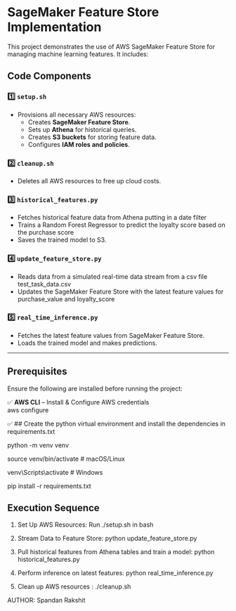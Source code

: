 # SageMaker Feature Store Implementation

This project demonstrates the use of AWS SageMaker Feature Store for managing machine learning features. It includes:

## Code Components

### **1️⃣ `setup.sh`**
- Provisions all necessary AWS resources:
  - Creates **SageMaker Feature Store**.
  - Sets up **Athena** for historical queries.
  - Creates **S3 buckets** for storing feature data.
  - Configures **IAM roles and policies**.

### **2️⃣ `cleanup.sh`**
- Deletes all AWS resources to free up cloud costs.

### **3️⃣ `historical_features.py`**
- Fetches historical feature data from Athena putting in a date filter
- Trains a Random Forest Regressor to predict the loyalty score based on the purchase score
- Saves the trained model to S3.

### **4️⃣ `update_feature_store.py`**
- Reads data from a simulated real-time data stream from a csv file test_task_data.csv
- Updates the SageMaker Feature Store with the latest feature values for purchase_value and loyalty_score

### **5️⃣ `real_time_inference.py`**
- Fetches the latest feature values from SageMaker Feature Store.
- Loads the trained model and makes predictions.

---

## Prerequisites

Ensure the following are installed before running the project:

✅ **AWS CLI** – Install & Configure AWS credentials  
aws configure

✅ ## Create the python virtual environment and install the dependencies in requirements.txt

python -m venv venv

source venv/bin/activate  # macOS/Linux

venv\Scripts\activate  # Windows

pip install -r requirements.txt


## Execution Sequence

1. Set Up AWS Resources: Run ./setup.sh in bash

2. Stream Data to Feature Store: python update_feature_store.py

3. Pull historical features from Athena tables and train a model: python historical_features.py

4. Perform inference on latest features: python real_time_inference.py

5. Clean up AWS resources : ./cleanup.sh


AUTHOR: Spandan Rakshit




